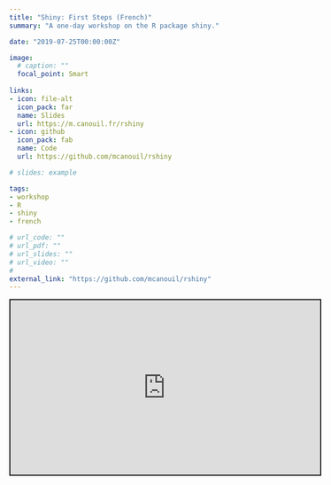 ```yaml
---
title: "Shiny: First Steps (French)"
summary: "A one-day workshop on the R package shiny."

date: "2019-07-25T00:00:00Z"

image:
  # caption: ""
  focal_point: Smart
  
links:
- icon: file-alt
  icon_pack: far
  name: Slides
  url: https://m.canouil.fr/rshiny
- icon: github
  icon_pack: fab
  name: Code
  url: https://github.com/mcanouil/rshiny

# slides: example

tags:
- workshop
- R
- shiny
- french

# url_code: ""
# url_pdf: ""
# url_slides: ""
# url_video: ""
# 
external_link: "https://github.com/mcanouil/rshiny"
---
```






<center>
<div class="xaringanslides" style="min-width:300px;margin:1em auto;">
  <iframe src="https://m.canouil.fr/rshiny" width="560" height="315" style="border:2px solid currentColor;" loading="lazy" allowfullscreen></iframe>
  <script>fitvids(".xaringanslides", {players: "iframe"});</script>
</div>
</center>

